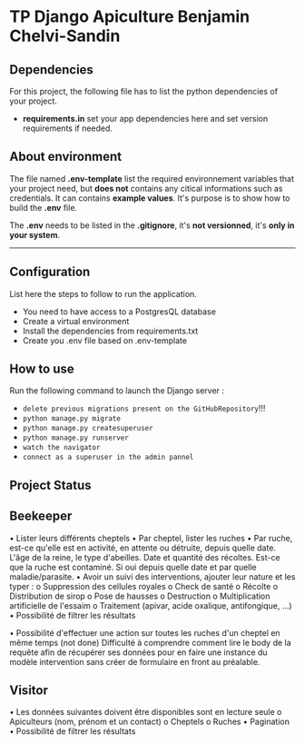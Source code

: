 # TP Django Apiculture Benjamin Chelvi-Sandin

## Dependencies
For this project, the following file has to list the python dependencies of your project.
- **requirements.in** set your app dependencies here and set version requirements if needed.


## About environment
The file named **.env-template** list the required environnement variables that your project need, but **does not** contains any citical informations such as credentials. It can contains **example values**. It's purpose is to show how to build the **.env** file.

The **.env** needs to be listed in the **.gitignore**, it's **not versionned**, it's **only in your system**.


***
## Configuration
List here the steps to follow to run the application.
- You need to have access to a PostgresQL database
- Create a virtual environment
- Install the dependencies from requirements.txt
- Create you .env file based on .env-template

## How to use
Run the following command to launch the Django server :
- `delete previous migrations present on the GitHubRepository`!!!
- `python manage.py migrate`
- `python manage.py createsuperuser`
- `python manage.py runserver`
- `watch the navigator`
- `connect as a superuser in the admin pannel`


## Project Status

## Beekeeper
• Lister leurs différents cheptels
• Par cheptel, lister les ruches
• Par ruche, est-ce qu'elle est en activité, en attente ou détruite, depuis quelle 
date. L'âge de la reine, le type d'abeilles. Date et quantité des récoltes. Est-ce 
que la ruche est contaminé. Si oui depuis quelle date et par quelle 
maladie/parasite.
• Avoir un suivi des interventions, ajouter leur nature et les typer :
    o Suppression des cellules royales
    o Check de santé
    o Récolte
    o Distribution de sirop
    o Pose de hausses
    o Destruction
    o Multiplication artificielle de l'essaim
    o Traitement (apivar, acide oxalique, antifongique, …)
    • Possibilité de filtrer les résultats

• Possibilité d'effectuer une action sur toutes les ruches d'un cheptel en même 
temps (not done)
Difficulté à comprendre comment lire le body de la requête afin  de récupérer ses données pour en faire une instance du modèle intervention sans créer de formulaire en front au préalable.


## Visitor

• Les données suivantes doivent être disponibles sont en lecture seule
    o Apiculteurs (nom, prénom et un contact)
    o Cheptels
    o Ruches
• Pagination
• Possibilité de filtrer les résultats

